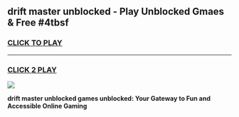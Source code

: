 
## drift master unblocked - Play Unblocked Gmaes & Free #4tbsf
<h3>
<a href="https://news.freeplayer.one?title=drift_master_unblocked&ref=24F">CLICK TO PLAY</a></h3>
<hr>

<h3>
<a href="https://news.freeplayer.one?title=drift_master_unblocked&ref=24F">CLICK 2 PLAY</a>
  
</h3>

<a href="https://news.freeplayer.one?title=drift_master_unblocked&ref=24F/"><img src="https://clearcache.store/games.png"></a>


**drift master unblocked games unblocked: Your Gateway to Fun and Accessible Online Gaming**
